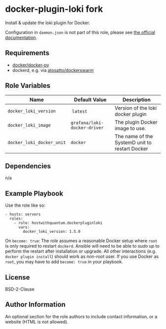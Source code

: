 docker-plugin-loki fork
=========

Install & update the loki plugin for Docker.

Configuration in `daemon.json` is not part of this role, please see [the official documentation](https://github.com/grafana/loki/blob/master/docs/sources/clients/docker-driver/configuration.md#change-the-default-logging-driver).

Requirements
------------

  - [docker/docker-py](https://pypi.org/project/docker/)
  - dockerd, e.g. via [atosatto/dockerswarm](https://github.com/atosatto/ansible-dockerswarm/)

Role Variables
--------------

| Name           | Default Value | Description                        |
| -------------- | ------------- | -----------------------------------|
| `docker_loki_version` | `latest` | Version of the loki docker plugin |
| `docker_loki_image` | `grafana/loki-docker-driver` | The plugin Docker image to use. |
| `docker_loki_docker_unit` | `docker` | The name of the SystemD unit to restart Docker |

Dependencies
------------

n/a

Example Playbook
----------------

Use the role like so:

    - hosts: servers
      roles:
        - role: hostwithquantum.dockerpluginloki
          vars:
            docker_loki_version: 1.5.0


On `become: true`: The role assumes a reasonable Docker setup where `root` is only required to restart `dockerd`. Ansible will need to be able to _sudo up_ to perform the restart after installation or upgrade. All other interactions (e.g. `docker plugin install`) should work as non-root user. If you use Docker as `root`, you may have to add `become: true` in your playbook.

License
-------

BSD-2-Clause

Author Information
------------------

An optional section for the role authors to include contact information, or a website (HTML is not allowed).
